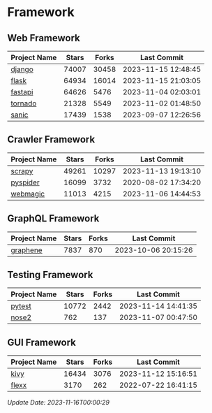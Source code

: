 # Framework

## Web Framework
| Project Name | Stars | Forks | Last Commit |
| ------------ | ----- | ----- | ----------- |
| [django](https://github.com/django/django) | 74007 | 30458 | 2023-11-15 12:48:45 |
| [flask](https://github.com/pallets/flask) | 64934 | 16014 | 2023-11-15 21:03:05 |
| [fastapi](https://github.com/tiangolo/fastapi) | 64626 | 5476 | 2023-11-04 02:03:01 |
| [tornado](https://github.com/tornadoweb/tornado) | 21328 | 5549 | 2023-11-02 01:48:50 |
| [sanic](https://github.com/sanic-org/sanic) | 17439 | 1538 | 2023-09-07 12:26:56 |

## Crawler Framework
| Project Name | Stars | Forks | Last Commit |
| ------------ | ----- | ----- | ----------- |
| [scrapy](https://github.com/scrapy/scrapy) | 49261 | 10297 | 2023-11-13 19:13:10 |
| [pyspider](https://github.com/binux/pyspider) | 16099 | 3732 | 2020-08-02 17:34:20 |
| [webmagic](https://github.com/code4craft/webmagic) | 11013 | 4215 | 2023-11-06 14:44:53 |

## GraphQL Framework
| Project Name | Stars | Forks | Last Commit |
| ------------ | ----- | ----- | ----------- |
| [graphene](https://github.com/graphql-python/graphene) | 7837 | 870 | 2023-10-06 20:15:26 |

## Testing Framework
| Project Name | Stars | Forks | Last Commit |
| ------------ | ----- | ----- | ----------- |
| [pytest](https://github.com/pytest-dev/pytest) | 10772 | 2442 | 2023-11-14 14:41:35 |
| [nose2](https://github.com/nose-devs/nose2) | 762 | 137 | 2023-11-07 00:47:50 |

## GUI Framework
| Project Name | Stars | Forks | Last Commit |
| ------------ | ----- | ----- | ----------- |
| [kivy](https://github.com/kivy/kivy) | 16434 | 3076 | 2023-11-12 15:16:51 |
| [flexx](https://github.com/flexxui/flexx) | 3170 | 262 | 2022-07-22 16:41:15 |

*Update Date: 2023-11-16T00:00:29*